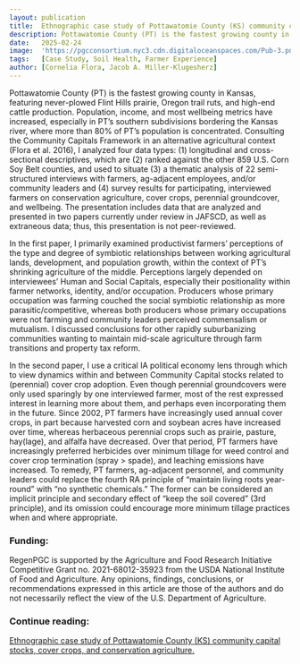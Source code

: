 ```yaml
---
layout: publication
title:  Ethnographic case study of Pottawatomie County (KS) community capital stocks, cover crops, and conservation agriculture.
description: Pottawatomie County (PT) is the fastest growing county in Kansas, featuring never-plowed Flint Hills prairie, Oregon trail ruts, and high-end cattle production. Population, income, and most wellbeing metrics have increased, especially in PT’s southern subdivisions bordering the Kansas river, where more than 80% of PT’s population is concentrated.
date:   2025-02-24
image:  'https://pgcconsortium.nyc3.cdn.digitaloceanspaces.com/Pub-3.png'
tags:   [Case Study, Soil Health, Farmer Experience]
author: [Cornelia Flora, Jacob A. Miller-Klugesherz]
---
```


Pottawatomie County (PT) is the fastest growing county in Kansas, featuring never-plowed Flint Hills prairie, Oregon trail ruts, and high-end cattle production. Population, income, and most wellbeing metrics have increased, especially in PT’s southern subdivisions bordering the Kansas river, where more than 80% of PT’s population is concentrated. Consulting the Community Capitals Framework in an alternative agricultural context (Flora et al. 2016), I analyzed four data types: (1) longitudinal and cross-sectional descriptives, which are (2) ranked against the other 859 U.S. Corn Soy Belt counties, and used to situate (3) a thematic analysis of 22 semi-structured interviews with farmers, ag-adjacent employees, and/or community leaders and (4) survey results for participating, interviewed farmers on conservation agriculture, cover crops, perennial groundcover, and wellbeing. The presentation includes data that are analyzed and presented in two papers currently under review in JAFSCD, as well as extraneous data; thus, this presentation is not peer-reviewed. 

In the first paper, I primarily examined productivist farmers’ perceptions of the type and degree of symbiotic relationships between working agricultural lands, development, and population growth, within the context of PT’s shrinking agriculture of the middle. Perceptions largely depended on interviewees’ Human and Social Capitals, especially their positionality within farmer networks, identity, and/or occupation. Producers whose primary occupation was farming couched the social symbiotic relationship as more parasitic/competitive, whereas both producers whose primary occupations were not farming and community leaders perceived commensalism or mutualism. I discussed conclusions for other rapidly suburbanizing communities wanting to maintain mid-scale agriculture through farm transitions and property tax reform. 

In the second paper, I use a critical IA political economy lens through which to view dynamics within and between Community Capital stocks related to (perennial) cover crop adoption. Even though perennial groundcovers were only used sparingly by one interviewed farmer, most of the rest expressed interest in learning more about them, and perhaps even incorporating them in the future. Since 2002, PT farmers have increasingly used annual cover crops, in part because harvested corn and soybean acres have increased over time, whereas herbaceous perennial crops such as prairie, pasture, hay(lage), and alfalfa have decreased. Over that period, PT farmers have increasingly preferred herbicides over minimum tillage for weed control and cover crop termination (spray > spade), and leaching emissions have increased. To remedy, PT farmers, ag-adjacent personnel, and community leaders could replace the fourth RA principle of “maintain living roots year-round” with “no synthetic chemicals.” The former can be considered an implicit principle and secondary effect of “keep the soil covered” (3rd principle), and its omission could encourage more minimum tillage practices when and where appropriate.

### Funding:
RegenPGC is supported by the Agriculture and Food Research Initiative Competitive Grant no. 2021-68012-35923 from the USDA National Institute of Food and Agriculture. Any opinions, findings, conclusions, or recommendations expressed in this article are those of the authors and do not necessarily reflect the view of the U.S. Department of Agriculture.

### Continue reading:
[Ethnographic case study of Pottawatomie County (KS) community capital stocks, cover crops, and conservation agriculture.](https://zenodo.org/records/14912002)